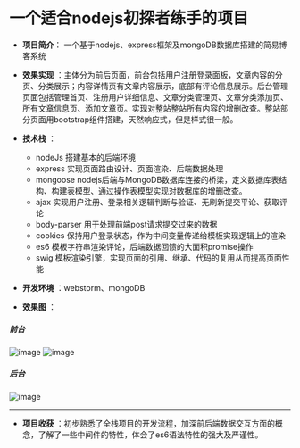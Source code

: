 

# 一个适合nodejs初探者练手的项目


- **项目简介**： 一个基于nodejs、express框架及mongoDB数据库搭建的简易博客系统
 
- **效果实现** ：主体分为前后页面，前台包括用户注册登录面板，文章内容的分页、分类展示；内容详情页有文章内容展示，底部有评论信息展示。后台管理页面包括管理首页、注册用户详细信息、文章分类管理页、文章分类添加页、所有文章信息页、添加文章页。实现对整站整站所有内容的增删改查。整站部分页面用bootstrap组件搭建，天然响应式，但是样式很一般。
- **技术栈** ：
  - nodeJs 搭建基本的后端环境
  - express 实现页面路由设计、页面渲染、后端数据处理
  - mongoose nodejs后端与MongoDB数据库连接的桥梁，定义数据库表结构、构建表模型、通过操作表模型实现对数据库的增删改查。
  - ajax 实现用户注册、登录相关逻辑判断与验证、无刷新提交平论、获取评论
  - body-parser 用于处理前端post请求提交过来的数据
  - cookies 保持用户登录状态，作为中间变量传递给模板实现逻辑上的渲染
  - es6 模板字符串渲染评论，后端数据回馈的大面积promise操作
  - swig 模板渲染引擎，实现页面的引用、继承、代码的复用从而提高页面性能
- **开发环境** ：webstorm、mongoDB
- **效果图** ：

##### 前台
![image](https://github.com/formattedzzz/blogsystem/raw/master/blogpic/blog1.png)
![image](https://github.com/formattedzzz/blogsystem/raw/master/blogpic/blog2.png)
##### 后台
![image](https://github.com/formattedzzz/blogsystem/raw/master/blogpic/blog5.png)

----------------------------

- **项目收获** ：初步熟悉了全栈项目的开发流程，加深前后端数据交互方面的概念，了解了一些中间件的特性，体会了es6语法特性的强大及严谨性。
                        



